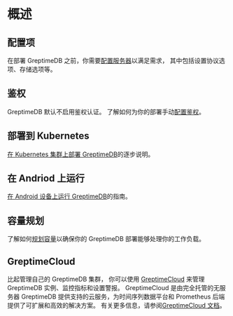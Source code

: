 # 概述

## 配置项

在部署 GreptimeDB 之前，你需要[配置服务器](configuration.md)以满足需求，
其中包括设置协议选项、存储选项等。

## 鉴权

GreptimeDB 默认不启用鉴权认证。
了解如何为你的部署手动[配置鉴权](/user-guide/operations/authentication.md)。

## 部署到 Kubernetes

[在 Kubernetes 集群上部署 GreptimeDB](./deploy-on-kubernetes/overview.md)的逐步说明。

## 在 Andriod 上运行

[在 Android 设备上运行 GreptimeDB](run-on-android.md)的指南。

## 容量规划

了解如何[规划容量](/user-guide/operations/capacity-plan.md)以确保你的 GreptimeDB 部署能够处理你的工作负载。

## GreptimeCloud

比起管理自己的 GreptimeDB 集群，
你可以使用 [GreptimeCloud](https://greptime.cloud) 来管理 GreptimeDB 实例、监控指标和设置警报。
GreptimeCloud 是由完全托管的无服务器 GreptimeDB 提供支持的云服务，为时间序列数据平台和 Prometheus 后端提供了可扩展和高效的解决方案。
有关更多信息，请参阅[GreptimeCloud 文档](/greptimecloud/overview.md)。

